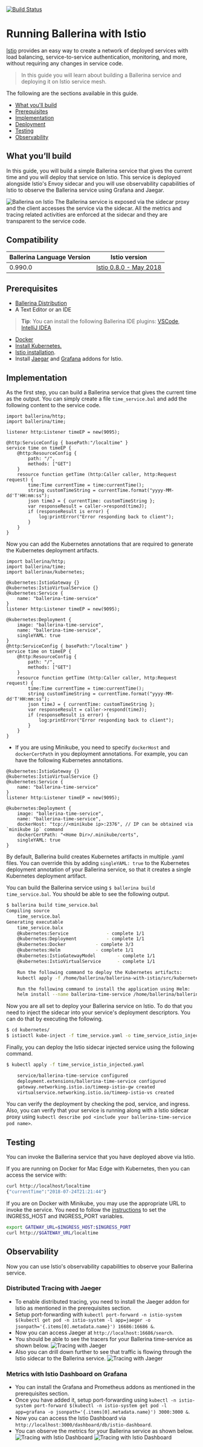 [![Build Status](https://travis-ci.org/ballerina-guides/ballerina-with-istio.svg?branch=master)](https://travis-ci.org/ballerina-guides/ballerina-with-istio)

# Running Ballerina with Istio 
[Istio](https://istio.io/) provides an easy way to create a network of deployed services with load balancing, service-to-service authentication, monitoring, and more, without requiring any changes in service code. 

> In this guide you will learn about building a Ballerina service and deploying it on Istio service mesh.  

The following are the sections available in this guide.

- [What you'll build](#what-youll-build)
- [Prerequisites](#prerequisites)
- [Implementation](#implementation)
- [Deployment](#deployment)
- [Testing](#testing)
- [Observability](#observability)

## What you’ll build 
In this guide, you will build a simple Ballerina service that gives the current time and you will deploy that service on Istio. 
This service is deployed alongside Istio's Envoy sidecar and you will use observability capabilities of Istio to observe the Ballerina service using Grafana and Jaegar. 

![Ballerina on Istio](images/Istio.svg "Ballerina on Istio")
The Ballerina service is exposed via the sidecar proxy and the client accesses the service via the sidecar. All the metrics and tracing related activities are enforced at the sidecar and they are transparent to the service code.

## Compatibility
| Ballerina Language Version | Istio version                                                               |
| -------------------------- | --------------------------------------------------------------------------- |
| 0.990.0                    | [Istio 0.8.0 - May 2018](https://github.com/istio/istio/releases/tag/0.8.0) |

## Prerequisites
 
- [Ballerina Distribution](https://ballerina.io/learn/getting-started/)
- A Text Editor or an IDE 
> **Tip**: You can install the following Ballerina IDE plugins: [VSCode](https://marketplace.visualstudio.com/items?itemName=ballerina.ballerina), [IntelliJ IDEA](https://plugins.jetbrains.com/plugin/9520-ballerina)
- [Docker](https://docs.docker.com/engine/installation/)
- [Install Kubernetes.](https://kubernetes.io/docs/setup/)  
- [Istio installation](https://archive.istio.io/v0.8/docs/setup/kubernetes/quick-start/).
- Install [Jaegar](https://archive.istio.io/v0.7/docs/tasks/telemetry/distributed-tracing.html) and [Grafana](https://archive.istio.io/v0.7/docs/tasks/telemetry/using-istio-dashboard.html) addons for Istio. 

## Implementation

As the first step, you can build a Ballerina service that gives the current time as the output. You can simply create a file `time_service.bal` and add the following content to the service code.

```ballerina
import ballerina/http;
import ballerina/time;

listener http:Listener timeEP = new(9095);

@http:ServiceConfig { basePath:"/localtime" }
service time on timeEP {
    @http:ResourceConfig {
        path: "/",
        methods: ["GET"]
    }
    resource function getTime (http:Caller caller, http:Request request) {
        time:Time currentTime = time:currentTime();
        string customTimeString = currentTime.format("yyyy-MM-dd'T'HH:mm:ss");
        json timeJ = { currentTime: customTimeString };
        var responseResult = caller->respond(timeJ);
        if (responseResult is error) {
            log:printError("Error responding back to client");
        }
    }
}

```

Now you can add the Kubernetes annotations that are required to generate the Kubernetes deployment artifacts. 

```ballerina
import ballerina/http;
import ballerina/time;
import ballerinax/kubernetes;

@kubernetes:IstioGateway {}
@kubernetes:IstioVirtualService {}
@kubernetes:Service {
    name: "ballerina-time-service"
}
listener http:Listener timeEP = new(9095);

@kubernetes:Deployment {
    image: "ballerina-time-service",
    name: "ballerina-time-service",
    singleYAML: true
}
@http:ServiceConfig { basePath:"/localtime" }
service time on timeEP {
    @http:ResourceConfig {
        path: "/",
        methods: ["GET"]
    }
    resource function getTime (http:Caller caller, http:Request request) {
        time:Time currentTime = time:currentTime();
        string customTimeString = currentTime.format("yyyy-MM-dd'T'HH:mm:ss");
        json timeJ = { currentTime: customTimeString };
        var responseResult = caller->respond(timeJ);
        if (responseResult is error) {
            log:printError("Error responding back to client");
        }
    }
}

```

- If you are using Minikube, you need to specify `dockerHost` and `dockerCertPath` in you deployment annotations. For example, you can have the following Kubernetes annotations.
 

``` ballerina
@kubernetes:IstioGateway {}
@kubernetes:IstioVirtualService {}
@kubernetes:Service {
    name: "ballerina-time-service"
}
listener http:Listener timeEP = new(9095);

@kubernetes:Deployment {
    image: "ballerina-time-service",
    name: "ballerina-time-service",
    dockerHost: "tcp://<minikube ip>:2376", // IP can be obtained via `minikube ip` command
    dockerCertPath: "<Home Dir>/.minikube/certs",
    singleYAML: true
}
```

By default, Ballerina build creates Kubernetes artifacts in multiple .yaml files. You can override this by adding `singleYAML: true` to the Kubernetes deployment annotation of your Ballerina service, so that it creates a single Kubernetes deployment artifact. 

You can build the Ballerina service using `$ ballerina build time_service.bal`. You should be able to see the following output. 

```bash
$ ballerina build time_service.bal
Compiling source
    time_service.bal
Generating executable
    time_service.balx
	@kubernetes:Service 			 - complete 1/1
	@kubernetes:Deployment 			 - complete 1/1
	@kubernetes:Docker 			 - complete 3/3
	@kubernetes:Helm 			 - complete 1/1
	@kubernetes:IstioGatewayModel 		 - complete 1/1
	@kubernetes:IstioVirtualService 	 - complete 1/1

	Run the following command to deploy the Kubernetes artifacts:
	kubectl apply -f /home/ballerina/ballerina-with-istio/src/kubernetes/

	Run the following command to install the application using Helm:
	helm install --name ballerina-time-service /home/ballerina/ballerina-with-istio/src/kubernetes/ballerina-time-service
```
    
Now you are all set to deploy your Ballerina service on Istio. To do that you need to inject the sidecar into your service's deployment descriptors. You can do that by executing the following.

```bash 
$ cd kubernetes/
$ istioctl kube-inject -f time_service.yaml -o time_service_istio_injected.yaml
```

Finally, you can deploy the Istio sidecar injected service using the following command. 

``` bash
$ kubectl apply -f time_service_istio_injected.yaml

    service/ballerina-time-service configured
    deployment.extensions/ballerina-time-service configured
    gateway.networking.istio.io/timeep-istio-gw created
    virtualservice.networking.istio.io/timeep-istio-vs created

```

You can verify the deployment by checking the pod, service, and ingress. Also, you can verify that your service is running along with a Istio sidecar proxy using `kubectl describe pod <include your ballerina-time-service pod name>`. 

## Testing 

You can invoke the Ballerina service that you have deployed above via Istio. 

If you are running on Docker for Mac Edge with Kubernetes, then you can access the service with: 
``` bash
curl http://localhost/localtime
{"currentTime":"2018-07-24T21:21:44"}
``` 

If you are on Docker with Minikube, you may use the appropriate URL to invoke the service. 
You need to follow the [instructions](https://preliminary.istio.io/docs/tasks/traffic-management/ingress.html#determining-the-ingress-ip-and-ports) to set the INGRESS_HOST and INGRESS_PORT variables. 


``` bash
export GATEWAY_URL=$INGRESS_HOST:$INGRESS_PORT
curl http://$GATEWAY_URL/localtime 

``` 

## Observability 
Now you can use Istio's observability capabilities to observe your Ballerina service. 

### Distributed Tracing with Jaeger 
- To enable distributed tracing, you need to install the Jaeger addon for Istio as mentioned in the prerequisites section. 
- Setup port-forwarding with `kubectl port-forward -n istio-system $(kubectl get pod -n istio-system -l app=jaeger -o jsonpath='{.items[0].metadata.name}') 16686:16686 &`. 
- Now you can access Jaeger at `http://localhost:16686/search`. 
- You should be able to see the tracers for your Ballerina time-service as shown below. 
![Tracing with Jaeger](images/jaeger1.png "Jaeger Tracing 1")
- Also you can drill down further to see that traffic is flowing through the Istio sidecar to the Ballerina service. 
![Tracing with Jaeger](images/jaeger2.png "Jaeger Tracing 2")


### Metrics with Istio Dashboard on Grafana  
- You can install the Grafana and Prometheus addons as mentioned in the prerequisites section. 
- Once you have added it, setup port-forwarding using `kubectl -n istio-system port-forward $(kubectl -n istio-system get pod -l app=grafana -o jsonpath='{.items[0].metadata.name}') 3000:3000 &`. 
- Now you can access the Istio Dashboard via `http://localhost:3000/dashboard/db/istio-dashboard`. 
- You can observe the metrics for your Ballerina service as shown below. 
![Tracing with Istio Dashboard](images/istio-graf1.png "Tracing with Istio Dashboard")
![Tracing with Istio Dashboard](images/istio-graf2.png "Tracing with Istio Dashboard")
